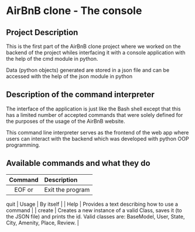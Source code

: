 #  AirBnB clone - The console

## Project Description

This is the first part of the AirBnB clone project where we worked on the backend of the project whiles interfacing it with a console application with the help of the cmd module in python.

Data (python objects) generated are stored in a json file and can be accessed with the help of the json module in python

## Description of the command interpreter

The interface of the application is just like the Bash shell except that this has a limited number of accepted commands that were solely defined for the purposes of the usage of the AirBnB website.

This command line interpreter serves as the frontend of the web app where users can interact with the backend which was developed with python OOP programming.

## Available commands and what they do

| Command    |              Description                                                                                             |
|:----------:|:-------------------------------------------------------------------------------------------------------------------- |
| EOF or     |  Exit the program                                                                                                    |
  quit
| Usage      |  By itself                                                                                                           |
| Help       |  Provides a  text describing how to use a command                                                                    |     | create     |  Creates a new instance of a valid Class, saves it (to the JSON file) and prints the id. Valid classes are:
                BaseModel, User, State, City, Amenity, Place, Review.                                                               |     
